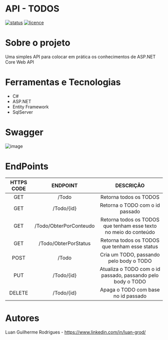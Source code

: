 # API - TODOS
[![status](https://img.shields.io/badge/status-completo-green)](https://github.com/LuanGrod/)
[![licence](https://img.shields.io/badge/licença-MIT-red)](https://github.com/LuanGrod/api-todos/blob/main/LICENSE)

# Sobre o projeto
Uma simples API para colocar em prática os conhecimentos de ASP.NET Core Web API

# Ferramentas e Tecnologias
- C#
- ASP.NET
- Entity Framework
- SqlServer

# Swagger
![image](https://github.com/LuanGrod/api-todos/assets/84152986/92894692-6958-48b3-9894-79904a720085)

# EndPoints
|  **HTTPS CODE**   |      **ENDPOINT**      |                                             **DESCRIÇÃO**                                            |
|:-----------------:|:----------------------:|:----------------------------------------------------------------------------------------------------:|
|        GET        | /Todo                  | Retorna todos os TODOS                                                                               |
|        GET        | /Todo/{id}             | Retorna o TODO com o id passado                                                                      |
|        GET        | /Todo/ObterPorConteudo | Retorna todos os TODOS que tenham esse texto no meio do conteúdo                                     |
|        GET        | /Todo/ObterPorStatus   | Retorna todos os TODOS que tenham esse status                                                        |
|        POST       | /Todo                  | Cria um TODO, passando pelo body o TODO                           |
|        PUT        | /Todo/{id}             | Atualiza o TODO com o id passado, passando pelo body o TODO |
|        DELETE        | /Todo/{id}             | Apaga o TODO com base no id passado                                                                  |

# Autores

Luan Guilherme Rodrigues - https://www.linkedin.com/in/luan-grod/



  
